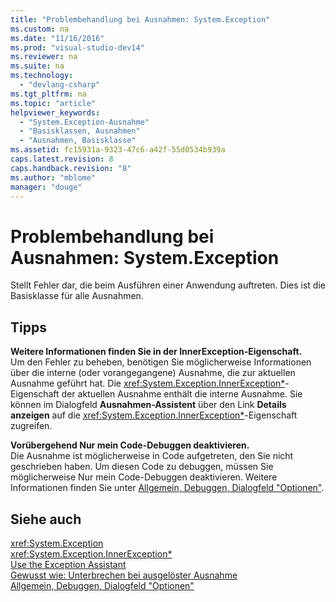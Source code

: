 ```yaml
---
title: "Problembehandlung bei Ausnahmen: System.Exception"
ms.custom: na
ms.date: "11/16/2016"
ms.prod: "visual-studio-dev14"
ms.reviewer: na
ms.suite: na
ms.technology: 
  - "devlang-csharp"
ms.tgt_pltfrm: na
ms.topic: "article"
helpviewer_keywords: 
  - "System.Exception-Ausnahme"
  - "Basisklassen, Ausnahmen"
  - "Ausnahmen, Basisklasse"
ms.assetid: fc15931a-9323-47c6-a42f-55d0534b939a
caps.latest.revision: 8
caps.handback.revision: "8"
ms.author: "mblome"
manager: "douge"
---
```

# Problembehandlung bei Ausnahmen: System.Exception
Stellt Fehler dar, die beim Ausführen einer Anwendung auftreten. Dies ist die Basisklasse für alle Ausnahmen.  
  
## Tipps  
 **Weitere Informationen finden Sie in der InnerException\-Eigenschaft.**  
 Um den Fehler zu beheben, benötigen Sie möglicherweise Informationen über die interne \(oder vorangegangene\) Ausnahme, die zur aktuellen Ausnahme geführt hat. Die <xref:System.Exception.InnerException*>\-Eigenschaft der aktuellen Ausnahme enthält die interne Ausnahme. Sie können im Dialogfeld **Ausnahmen\-Assistent** über den Link **Details anzeigen** auf die <xref:System.Exception.InnerException*>\-Eigenschaft zugreifen.  
  
 **Vorübergehend Nur mein Code\-Debuggen deaktivieren.**  
 Die Ausnahme ist möglicherweise in Code aufgetreten, den Sie nicht geschrieben haben. Um diesen Code zu debuggen, müssen Sie möglicherweise Nur mein Code\-Debuggen deaktivieren. Weitere Informationen finden Sie unter [Allgemein, Debuggen, Dialogfeld "Optionen"](../Topic/General,%20Debugging,%20Options%20Dialog%20Box.md).  
  
## Siehe auch  
 <xref:System.Exception>   
 <xref:System.Exception.InnerException*>   
 [Use the Exception Assistant](../Topic/How%20to:%20Use%20the%20Exception%20Assistant.md)   
 [Gewusst wie: Unterbrechen bei ausgelöster Ausnahme](../misc/how-to-break-when-an-exception-is-thrown.md)   
 [Allgemein, Debuggen, Dialogfeld "Optionen"](../Topic/General,%20Debugging,%20Options%20Dialog%20Box.md)